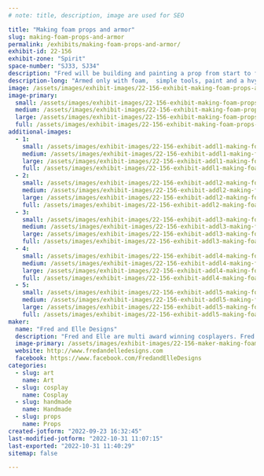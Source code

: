 ```yaml
---
# note: title, description, image are used for SEO

title: "Making foam props and armor"
slug: making-foam-props-and-armor
permalink: /exhibits/making-foam-props-and-armor/
exhibit-id: 22-156
exhibit-zone: "Spirit"
space-number: "SJ33, SJ34"
description: "Fred will be building and painting a prop from start to finish"
description-long: "Armed only with foam,  simple tools, paint and a hvy dose of imagination watch Fred create a prop from start to finish. No idea what it&#039;ll be.... depends on his mood. "
image: /assets/images/exhibit-images/22-156-exhibit-making-foam-props-and-armor-fb-img-1659701086773-large.jpg
image-primary: 
  small: /assets/images/exhibit-images/22-156-exhibit-making-foam-props-and-armor-fb-img-1659701086773-small.jpg
  medium: /assets/images/exhibit-images/22-156-exhibit-making-foam-props-and-armor-fb-img-1659701086773-medium.jpg
  large: /assets/images/exhibit-images/22-156-exhibit-making-foam-props-and-armor-fb-img-1659701086773-large.jpg
  full: /assets/images/exhibit-images/22-156-exhibit-making-foam-props-and-armor-fb-img-1659701086773-full.jpg
additional-images: 
  - 1:
    small: /assets/images/exhibit-images/22-156-exhibit-addl1-making-foam-props-and-armor-fb-img-1659701075618-small.jpg
    medium: /assets/images/exhibit-images/22-156-exhibit-addl1-making-foam-props-and-armor-fb-img-1659701075618-medium.jpg
    large: /assets/images/exhibit-images/22-156-exhibit-addl1-making-foam-props-and-armor-fb-img-1659701075618-large.jpg
    full: /assets/images/exhibit-images/22-156-exhibit-addl1-making-foam-props-and-armor-fb-img-1659701075618-full.jpg
  - 2:
    small: /assets/images/exhibit-images/22-156-exhibit-addl2-making-foam-props-and-armor-fb-img-1661855123103-small.jpg
    medium: /assets/images/exhibit-images/22-156-exhibit-addl2-making-foam-props-and-armor-fb-img-1661855123103-medium.jpg
    large: /assets/images/exhibit-images/22-156-exhibit-addl2-making-foam-props-and-armor-fb-img-1661855123103-large.jpg
    full: /assets/images/exhibit-images/22-156-exhibit-addl2-making-foam-props-and-armor-fb-img-1661855123103-full.jpg
  - 3:
    small: /assets/images/exhibit-images/22-156-exhibit-addl3-making-foam-props-and-armor-fred-and-elle2-small.jpg
    medium: /assets/images/exhibit-images/22-156-exhibit-addl3-making-foam-props-and-armor-fred-and-elle2-medium.jpg
    large: /assets/images/exhibit-images/22-156-exhibit-addl3-making-foam-props-and-armor-fred-and-elle2-large.jpg
    full: /assets/images/exhibit-images/22-156-exhibit-addl3-making-foam-props-and-armor-fred-and-elle2-full.jpg
  - 4:
    small: /assets/images/exhibit-images/22-156-exhibit-addl4-making-foam-props-and-armor-fred-and-elle5-small.jpg
    medium: /assets/images/exhibit-images/22-156-exhibit-addl4-making-foam-props-and-armor-fred-and-elle5-medium.jpg
    large: /assets/images/exhibit-images/22-156-exhibit-addl4-making-foam-props-and-armor-fred-and-elle5-large.jpg
    full: /assets/images/exhibit-images/22-156-exhibit-addl4-making-foam-props-and-armor-fred-and-elle5-full.jpg
  - 5:
    small: /assets/images/exhibit-images/22-156-exhibit-addl5-making-foam-props-and-armor-fred-and-elle-small.jpg
    medium: /assets/images/exhibit-images/22-156-exhibit-addl5-making-foam-props-and-armor-fred-and-elle-medium.jpg
    large: /assets/images/exhibit-images/22-156-exhibit-addl5-making-foam-props-and-armor-fred-and-elle-large.jpg
    full: /assets/images/exhibit-images/22-156-exhibit-addl5-making-foam-props-and-armor-fred-and-elle-full.jpg
maker: 
  name: "Fred and Elle Designs"
  description: "Fred and Elle are multi award winning cosplayers. Fred makes props and paints stuff... Elle sews, directs and provides common sense. "
  image-primary: /assets/images/exhibit-images/22-156-maker-making-foam-props-and-armor-received-738038263208228-medium.jpeg
  website: http://www.fredandelledesigns.com
  facebook: https://www.facebook.com/FredandElleDesigns
categories: 
  - slug: art
    name: Art
  - slug: cosplay
    name: Cosplay
  - slug: handmade
    name: Handmade
  - slug: props
    name: Props
created-jotform: "2022-09-23 16:32:45"
last-modified-jotform: "2022-10-31 11:07:15"
last-exported: "2022-10-31 11:40:29"
sitemap: false

---
```

